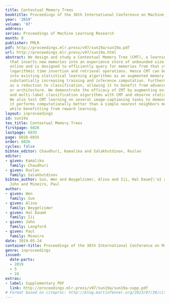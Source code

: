 ```yaml
---
title: Contextual Memory Trees
booktitle: Proceedings of the 36th International Conference on Machine Learning
year: '2019'
volume: '97'
address: 
series: Proceedings of Machine Learning Research
month: 0
publisher: PMLR
pdf: http://proceedings.mlr.press/v97/sun19a/sun19a.pdf
url: http://proceedings.mlr.press/v97/sun19a.html
abstract: We design and study a Contextual Memory Tree (CMT), a learning memory controller
  that inserts new memories into an experience store of unbounded size. It operates
  online and is designed to efficiently query for memories from that store, supporting
  logarithmic time insertion and retrieval operations. Hence CMT can be integrated
  into existing statistical learning algorithms as an augmented memory unit without
  substantially increasing training and inference computation. Furthermore CMT operates
  as a reduction to classification, allowing it to benefit from advances in representation
  or architecture. We demonstrate the efficacy of CMT by augmenting existing multi-class
  and multi-label classification algorithms with CMT and observe statistical improvement.
  We also test CMT learning on several image-captioning tasks to demonstrate that
  it performs computationally better than a simple nearest neighbors memory system
  while benefitting from reward learning.
layout: inproceedings
id: sun19a
tex_title: Contextual Memory Trees
firstpage: 6026
lastpage: 6035
page: 6026-6035
order: 6026
cycles: false
bibtex_editor: Chaudhuri, Kamalika and Salakhutdinov, Ruslan
editor:
- given: Kamalika
  family: Chaudhuri
- given: Ruslan
  family: Salakhutdinov
bibtex_author: Sun, Wen and Beygelzimer, Alina and Iii, Hal Daum{\'e} and Langford,
  John and Mineiro, Paul
author:
- given: Wen
  family: Sun
- given: Alina
  family: Beygelzimer
- given: Hal Daumé
  family: Iii
- given: John
  family: Langford
- given: Paul
  family: Mineiro
date: 2019-05-24
container-title: Proceedings of the 36th International Conference on Machine Learning
genre: inproceedings
issued:
  date-parts:
  - 2019
  - 5
  - 24
extras:
- label: Supplementary PDF
  link: http://proceedings.mlr.press/v97/sun19a/sun19a-supp.pdf
# Format based on citeproc: http://blog.martinfenner.org/2013/07/30/citeproc-yaml-for-bibliographies/
---
```

